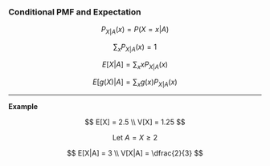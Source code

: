 ### Conditional PMF and Expectation

$$
    P_{X|A}(x) = P(X = x | A)
$$

$$
    \sum_xP_{X|A}(x) = 1
$$

$$
    E[X|A] = \sum_xxP_{X|A}(x)
$$

$$
    E[g(X)|A] = \sum_xg(x)P_{X|A}(x)
$$

---

**Example**

$$
    E[X] = 2.5 \\
    V[X] = 1.25
$$

$$
    \text{Let } A = {X \ge 2}
$$

$$
    E[X|A] = 3 \\
    V[X|A] = \dfrac{2}{3}
$$